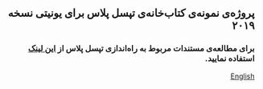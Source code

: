 ## <div dir="rtl">پروژه‌ی نمونه‌ی کتاب‌خانه‌ی تپسل پلاس برای یونیتی نسخه ۲۰۱۹</div>

### <div dir="rtl">برای مطالعه‌ی مستندات مربوط به راه‌اندازی تپسل پلاس از <a href="https://docs.tapsell.ir/plus-sdk/unity/main/">این لینک</a> استفاده نمایید.</div>

<div dir="rtl"><a href="https://github.com/tapsellorg/TapsellPlusSDK-UnitySample2019/blob/master/README_EN.md">English</a></div>